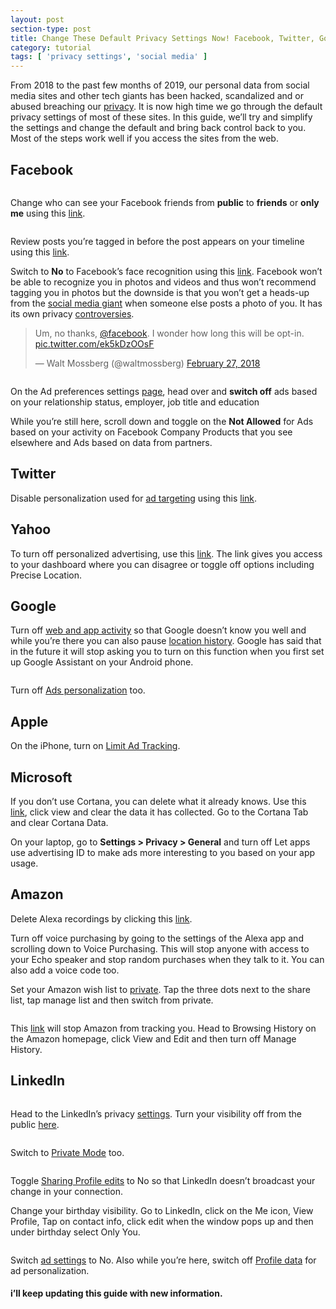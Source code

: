 ```yaml
---
layout: post
section-type: post
title: Change These Default Privacy Settings Now! Facebook, Twitter, Google, Microsoft, Apple, LinkedIn, Yahoo and Amazon
category: tutorial
tags: [ 'privacy settings', 'social media' ]
---
```

<!-- wp:paragraph -->
<p>From 2018 to the past few months of 2019, our personal data from 
social media sites and other tech giants has been hacked, scandalized 
and or abused breaching our <a href="https://techweez.com/?s=privacy" target="_blank" rel="noreferrer noopener">privacy</a>.
 It is now high time we go through the default privacy settings of most 
of these sites. In this guide, we’ll try and simplify the settings and 
change the default and bring back control back to you. Most of the steps
 work well if you access the sites from the web.</p>
<!-- /wp:paragraph -->

<!-- wp:heading -->
<h2>Facebook</h2>
<!-- /wp:heading -->

<!-- wp:image {"id":84623,"align":"center"} -->
<div class="wp-block-image"><figure class="aligncenter"><img src="https://i0.wp.com/techweez.com/wp-content/uploads/2019/05/Privacy-Settings-and-Tools.png?resize=640%2C372&amp;ssl=1" alt="" class="wp-image-84623" /></figure></div>
<!-- /wp:image -->

<!-- wp:paragraph -->
<p>Change who can see your Facebook friends from <strong>public</strong> to <strong>friends</strong> or <strong>only me</strong> using this <a href="https://www.facebook.com/settings?tab=privacy" target="_blank" rel="noreferrer noopener">link</a>.</p>
<!-- /wp:paragraph -->

<!-- wp:image {"id":84624,"align":"center"} -->
<div class="wp-block-image"><figure class="aligncenter"><img src="https://i2.wp.com/techweez.com/wp-content/uploads/2019/05/Timeline-and-Tagging-Settings.png?resize=640%2C319&amp;ssl=1" alt="" class="wp-image-84624" /></figure></div>
<!-- /wp:image -->

<!-- wp:paragraph -->
<p>Review posts you’re tagged in before the post appears on your timeline using this <a href="https://www.facebook.com/settings?tab=timeline" target="_blank" rel="noreferrer noopener">link</a>.</p>
<!-- /wp:paragraph -->

<!-- wp:paragraph -->
<p>Switch to <strong>No</strong> to Facebook’s face recognition using this <a href="https://www.facebook.com/settings?tab=facerec" target="_blank" rel="noreferrer noopener">link</a>.
 Facebook won’t be able to recognize you in photos and videos and thus 
won’t recommend tagging you in photos but the downside is that you won’t
 get a heads-up from the <a href="https://newsroom.fb.com/news/2017/12/managing-your-identity-on-facebook-with-face-recognition-technology/" target="_blank" rel="noreferrer noopener">social media giant</a> when someone else posts a photo of you. It has its own privacy <a href="https://www.usatoday.com/story/tech/news/2018/04/19/facebook-growing-use-facial-recognition-raises-privacy-concerns/526937002/" target="_blank" rel="noreferrer noopener">controversies</a>.</p>
<!-- /wp:paragraph -->

<!-- wp:quote -->
<blockquote class="wp-block-quote"><p>Um, no thanks, <a href="https://twitter.com/facebook?ref_src=twsrc%5Etfw">@facebook</a>. I wonder how long this will be opt-in. <a href="https://t.co/ek5kDzOOsF">pic.twitter.com/ek5kDzOOsF</a></p><p>— Walt Mossberg (@waltmossberg) <a href="https://twitter.com/waltmossberg/status/968462612345380865?ref_src=twsrc%5Etfw">February 27, 2018</a></p></blockquote>
<!-- /wp:quote -->

<!-- wp:image {"id":84625,"align":"center"} -->
<div class="wp-block-image"><figure class="aligncenter"><img src="https://i1.wp.com/techweez.com/wp-content/uploads/2019/05/Your-Information.png?resize=640%2C276&amp;ssl=1" alt="" class="wp-image-84625" /></figure></div>
<!-- /wp:image -->

<!-- wp:paragraph -->
<p>On the Ad preferences settings <a href="https://www.facebook.com/ads/preferences/?entry_product=ad_settings_screen" target="_blank" rel="noreferrer noopener">page</a>, head over and <strong>switch off</strong>&nbsp;ads based on your relationship status, employer, job title and education</p>
<!-- /wp:paragraph -->

<!-- wp:paragraph -->
<p>While you’re still here, scroll down and toggle on the <strong>Not Allowed</strong> for&nbsp;Ads based on your activity on Facebook Company Products that you see elsewhere and&nbsp;Ads based on data from partners.</p>
<!-- /wp:paragraph -->

<!-- wp:heading -->
<h2>Twitter</h2>
<!-- /wp:heading -->

<!-- wp:paragraph -->
<p>Disable personalization used for <a href="https://techweez.com/2019/05/30/why-youre-seeing-more-promoted-tweets/" target="_blank" rel="noreferrer noopener">ad targeting</a> using this <a href="https://twitter.com/settings/personalization" target="_blank" rel="noreferrer noopener">link</a>.</p>
<!-- /wp:paragraph -->

<!-- wp:heading -->
<h2>Yahoo</h2>
<!-- /wp:heading -->

<!-- wp:paragraph -->
<p>To turn off personalized advertising, use this <a href="http://yahoo.mydashboard.oath.com/" target="_blank" rel="noreferrer noopener">link</a>. The link gives you access to your dashboard where you can disagree or toggle off options including Precise Location.</p>
<!-- /wp:paragraph -->

<!-- wp:heading -->
<h2>Google</h2>
<!-- /wp:heading -->

<!-- wp:paragraph -->
<p>Turn off <a href="https://myaccount.google.com/activitycontrols?pli=1" target="_blank" rel="noreferrer noopener">web and app activity</a> so that Google doesn’t know you well and while you’re there you can also pause <a href="https://techweez.com/2018/08/14/google-location-history/" target="_blank" rel="noreferrer noopener">location history</a>.
 Google has said that in the future it will stop asking&nbsp;you to turn on 
this function when you first set up Google Assistant on your Android 
phone.</p>
<!-- /wp:paragraph -->

<!-- wp:image {"id":84627,"align":"center"} -->
<div class="wp-block-image"><figure class="aligncenter"><img src="https://i2.wp.com/techweez.com/wp-content/uploads/2019/05/Ad-Personalization.png?resize=640%2C422&amp;ssl=1" alt="" class="wp-image-84627" /></figure></div>
<!-- /wp:image -->

<!-- wp:paragraph -->
<p>Turn off <a href="https://adssettings.google.com/authenticated" target="_blank" rel="noreferrer noopener">Ads personalization</a> too.</p>
<!-- /wp:paragraph -->

<!-- wp:heading -->
<h2>Apple</h2>
<!-- /wp:heading -->

<!-- wp:paragraph -->
<p>On the iPhone, turn on <a href="https://support.apple.com/en-us/HT202074" target="_blank" rel="noreferrer noopener">Limit Ad Tracking</a>.</p>
<!-- /wp:paragraph -->

<!-- wp:heading -->
<h2>Microsoft</h2>
<!-- /wp:heading -->

<!-- wp:paragraph -->
<p>If you don’t use Cortana, you can delete what it already knows. Use this <a href="https://account.microsoft.com/privacy/" target="_blank" rel="noreferrer noopener">link</a>, click view and clear the data it has collected. Go to the Cortana Tab and clear Cortana Data.</p>
<!-- /wp:paragraph -->

<!-- wp:paragraph -->
<p>On your laptop, go to <strong>Settings &gt; Privacy &gt; General</strong> and turn off&nbsp;Let apps use advertising ID to make ads more interesting to you based on your app usage.</p>
<!-- /wp:paragraph -->

<!-- wp:heading -->
<h2>Amazon</h2>
<!-- /wp:heading -->

<!-- wp:paragraph -->
<p>Delete Alexa recordings by clicking this <a href="https://asmw.amazon.com/recordings/manage" target="_blank" rel="noreferrer noopener">link</a>.</p>
<!-- /wp:paragraph -->

<!-- wp:paragraph -->
<p>Turn off voice purchasing by going to the settings of the Alexa app 
and scrolling down to Voice Purchasing. This will stop anyone with 
access to your Echo speaker and stop random purchases when they talk to 
it. You can also add a voice code too.</p>
<!-- /wp:paragraph -->

<!-- wp:paragraph -->
<p>Set your Amazon wish list to <a href="https://www.amazon.com/hz/wishlist/ls/newwl?&amp;sort=default" target="_blank" rel="noreferrer noopener">private</a>. Tap the three dots next to the share list, tap manage list and then switch from private.</p>
<!-- /wp:paragraph -->

<!-- wp:image {"id":84628,"align":"center"} -->
<div class="wp-block-image"><figure class="aligncenter"><img src="https://i1.wp.com/techweez.com/wp-content/uploads/2019/05/Amazon.png?resize=640%2C197&amp;ssl=1" alt="" class="wp-image-84628" /></figure></div>
<!-- /wp:image -->

<!-- wp:paragraph -->
<p>This <a href="https://www.amazon.com/gp/history/ref=nav_timeline_view_history" target="_blank" rel="noreferrer noopener">link</a>
 will stop Amazon from tracking you. Head to Browsing History on the 
Amazon homepage, click View and Edit and then turn off Manage History.</p>
<!-- /wp:paragraph -->

<!-- wp:heading -->
<h2>LinkedIn</h2>
<!-- /wp:heading -->

<!-- wp:image {"id":84629,"align":"center"} -->
<div class="wp-block-image"><figure class="aligncenter"><img src="https://i2.wp.com/techweez.com/wp-content/uploads/2019/05/LinkedIn-Profile.jpg?resize=640%2C356&amp;ssl=1" alt="" class="wp-image-84629" /></figure></div>
<!-- /wp:image -->

<!-- wp:paragraph -->
<p>Head to the LinkedIn’s privacy <a href="https://www.linkedin.com/psettings/" target="_blank" rel="noreferrer noopener">settings</a>. Turn your visibility off from the public <a href="https://www.linkedin.com/public-profile/settings" target="_blank" rel="noreferrer noopener">here</a>.</p>
<!-- /wp:paragraph -->

<!-- wp:image {"id":84630,"align":"center"} -->
<div class="wp-block-image"><figure class="aligncenter"><img src="https://i1.wp.com/techweez.com/wp-content/uploads/2019/05/Anonymous-Mode.png?resize=640%2C252&amp;ssl=1" alt="" class="wp-image-84630" /></figure></div>
<!-- /wp:image -->

<!-- wp:paragraph -->
<p>Switch to <a href="https://www.linkedin.com/psettings/profile-visibility" target="_blank" rel="noreferrer noopener">Private Mode</a> too.</p>
<!-- /wp:paragraph -->

<!-- wp:image {"id":84631,"align":"center"} -->
<div class="wp-block-image"><figure class="aligncenter"><img src="https://i1.wp.com/techweez.com/wp-content/uploads/2019/05/LinkedIn-Conection-change.png?resize=640%2C410&amp;ssl=1" alt="" class="wp-image-84631" /></figure></div>
<!-- /wp:image -->

<!-- wp:paragraph -->
<p>Toggle <a rel="noreferrer noopener" href="https://www.linkedin.com/psettings/activity-broadcast" target="_blank">Sharing Profile edits</a> to No so that LinkedIn doesn’t broadcast your change in your connection.</p>
<!-- /wp:paragraph -->

<!-- wp:paragraph -->
<p>Change 
your birthday visibility. Go to LinkedIn, click on the Me icon, View 
Profile, Tap on contact info, click edit when the window pops up and 
then under birthday select Only You.</p>
<!-- /wp:paragraph -->

<!-- wp:image {"id":84632,"align":"center"} -->
<div class="wp-block-image"><figure class="aligncenter"><img src="https://i0.wp.com/techweez.com/wp-content/uploads/2019/05/LinkedIn-Ads.png?resize=640%2C473&amp;ssl=1" alt="" class="wp-image-84632" /></figure></div>
<!-- /wp:image -->

<!-- wp:paragraph -->
<p>Switch <a href="https://www.linkedin.com/psettings/advertising" target="_blank" rel="noreferrer noopener">ad settings</a> to No. Also while you’re here,&nbsp;switch off <a href="https://www.linkedin.com/psettings/advertising/profile-data" target="_blank" rel="noreferrer noopener">Profile data</a> for ad personalization.</p>
<!-- /wp:paragraph -->

<!-- wp:heading {"level":4} -->
<h4>i’ll keep updating this guide with new information.</h4>
<!-- /wp:heading -->
